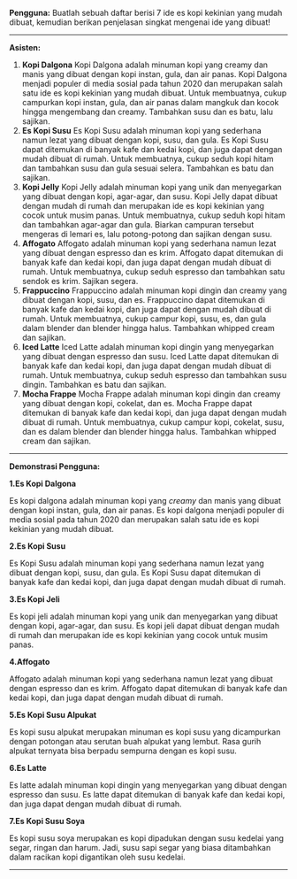 **Pengguna:** Buatlah sebuah daftar berisi 7 ide es kopi kekinian yang mudah dibuat, kemudian berikan penjelasan singkat mengenai ide yang dibuat!

----

**Asisten:** 

1. **Kopi Dalgona**
Kopi Dalgona adalah minuman kopi yang creamy dan manis yang dibuat dengan kopi instan, gula, dan air panas. Kopi Dalgona menjadi populer di media sosial pada tahun 2020 dan merupakan salah satu ide es kopi kekinian yang mudah dibuat. Untuk membuatnya, cukup campurkan kopi instan, gula, dan air panas dalam mangkuk dan kocok hingga mengembang dan creamy. Tambahkan susu dan es batu, lalu sajikan.
2.  **Es Kopi Susu**
Es Kopi Susu adalah minuman kopi yang sederhana namun lezat yang dibuat dengan kopi, susu, dan gula. Es Kopi Susu dapat ditemukan di banyak kafe dan kedai kopi, dan juga dapat dengan mudah dibuat di rumah. Untuk membuatnya, cukup seduh kopi hitam dan tambahkan susu dan gula sesuai selera. Tambahkan es batu dan sajikan.
3.  **Kopi Jelly**
Kopi Jelly adalah minuman kopi yang unik dan menyegarkan yang dibuat dengan kopi, agar-agar, dan susu. Kopi Jelly dapat dibuat dengan mudah di rumah dan merupakan ide es kopi kekinian yang cocok untuk musim panas. Untuk membuatnya, cukup seduh kopi hitam dan tambahkan agar-agar dan gula. Biarkan campuran tersebut mengeras di lemari es, lalu potong-potong dan sajikan dengan susu.
4.  **Affogato**
Affogato adalah minuman kopi yang sederhana namun lezat yang dibuat dengan espresso dan es krim. Affogato dapat ditemukan di banyak kafe dan kedai kopi, dan juga dapat dengan mudah dibuat di rumah. Untuk membuatnya, cukup seduh espresso dan tambahkan satu sendok es krim. Sajikan segera.
5.  **Frappuccino**
Frappuccino adalah minuman kopi dingin dan creamy yang dibuat dengan kopi, susu, dan es. Frappuccino dapat ditemukan di banyak kafe dan kedai kopi, dan juga dapat dengan mudah dibuat di rumah. Untuk membuatnya, cukup campur kopi, susu, es, dan gula dalam blender dan blender hingga halus. Tambahkan whipped cream dan sajikan.
6.  **Iced Latte**
Iced Latte adalah minuman kopi dingin yang menyegarkan yang dibuat dengan espresso dan susu. Iced Latte dapat ditemukan di banyak kafe dan kedai kopi, dan juga dapat dengan mudah dibuat di rumah. Untuk membuatnya, cukup seduh espresso dan tambahkan susu dingin. Tambahkan es batu dan sajikan.
7.  **Mocha Frappe**
Mocha Frappe adalah minuman kopi dingin dan creamy yang dibuat dengan kopi, cokelat, dan es. Mocha Frappe dapat ditemukan di banyak kafe dan kedai kopi, dan juga dapat dengan mudah dibuat di rumah. Untuk membuatnya, cukup campur kopi, cokelat, susu, dan es dalam blender dan blender hingga halus. Tambahkan whipped cream dan sajikan.

----

**Demonstrasi Pengguna:**

**1.Es Kopi Dalgona**
   
Es kopi dalgona adalah minuman kopi yang _creamy_ dan manis yang dibuat dengan kopi instan, gula, dan air panas. Es kopi dalgona menjadi populer di media sosial pada tahun 2020 dan merupakan salah satu ide es kopi kekinian yang mudah dibuat. 


**2.Es Kopi Susu**

Es Kopi Susu adalah minuman kopi yang sederhana namun lezat yang dibuat dengan kopi, susu, dan gula. Es Kopi Susu dapat ditemukan di banyak kafe dan kedai kopi, dan juga dapat dengan mudah dibuat di rumah. 


**3.Es Kopi Jeli**

Es kopi jeli adalah minuman kopi yang unik dan menyegarkan yang dibuat dengan kopi, agar-agar, dan susu. Es kopi jeli dapat dibuat dengan mudah di rumah dan merupakan ide es kopi kekinian yang cocok untuk musim panas. 


**4.Affogato**

Affogato adalah minuman kopi yang sederhana namun lezat yang dibuat dengan espresso dan es krim. Affogato dapat ditemukan di banyak kafe dan kedai kopi, dan juga dapat dengan mudah dibuat di rumah.


**5.Es Kopi Susu Alpukat**
 
Es kopi susu alpukat merupakan minuman es kopi susu yang dicampurkan dengan potongan atau serutan buah alpukat yang lembut. Rasa gurih alpukat ternyata bisa berpadu sempurna dengan es kopi susu. 


**6.Es Latte**
  
Es latte adalah minuman kopi dingin yang menyegarkan yang dibuat dengan espresso dan susu. Es latte dapat ditemukan di banyak kafe dan kedai kopi, dan juga dapat dengan mudah dibuat di rumah. 


**7.Es Kopi Susu Soya**

Es kopi susu soya merupakan es kopi dipadukan dengan susu kedelai yang segar, ringan dan harum. Jadi, susu sapi segar yang biasa ditambahkan dalam racikan kopi digantikan oleh susu kedelai.

----
